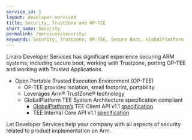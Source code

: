 ```yaml
---
service_id: 1
layout: developer-services
title: Security, TrustZone and OP-TEE
short_name: Security
permalink: /services/security/
keywords: Security, Trustzone, OP-TEE, Secure Boot, GlobalPlatform
---
```


Linaro Developer Services has significant experience securing ARM systems; including secure boot, working with Trustzone, porting OP-TEE and working with Trusted Applications.

- Open Portable Trusted Execution Environment (OP-TEE)
    - OP-TEE provides Isolation, small footprint, portability
    - Leverages Arm® TrustZone® technology
    - GlobalPlatform TEE System Architecture specification compliant
        - [GlobalPlatform’s](http://www.globalplatform.org/) TEE Client API v1.1 [specification](http://www.globalplatform.org/specificationsdevice.asp)
        - TEE Internal Core API v1.1 [specification](http://www.globalplatform.org/specificationsdevice.asp)

Let Developer Services help your company with all aspects of security related to product implementation on Arm.

